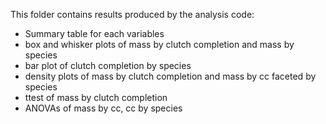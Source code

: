 This folder contains results produced by the analysis code:
 - Summary table for each variables
 - box and whisker plots of mass by clutch completion and mass by species
 - bar plot of clutch completion by species
 - density plots of mass by clutch completion and mass by cc faceted by species
 - ttest of mass by clutch completion
 - ANOVAs of mass by cc, cc by species
